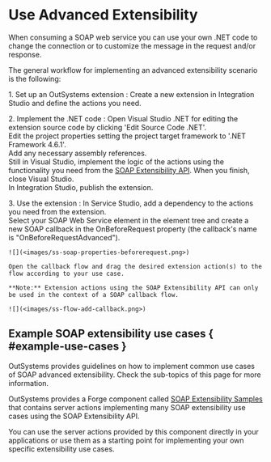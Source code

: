 # Use Advanced Extensibility

When consuming a SOAP web service you can use your own .NET code to change the connection or to customize the message in the request and/or response.

The general workflow for implementing an advanced extensibility scenario is the following:

1\. Set up an OutSystems extension
:   Create a new extension in Integration Studio and define the actions you need.

2\. Implement the .NET code
:   Open Visual Studio .NET for editing the extension source code by clicking 'Edit Source Code .NET'.  
    Edit the project properties setting the project target framework to '.NET Framework 4.6.1'.  
    Add any necessary assembly references.  
    Still in Visual Studio, implement the logic of the actions using the functionality you need from the [SOAP Extensibility API](<../../../ref/apis/soap-extensibility-api.md>). When you finish, close Visual Studio.  
    In Integration Studio, publish the extension.

3\. Use the extension
:   In Service Studio, add a dependency to the actions you need from the extension.  
    Select your SOAP Web Service element in the element tree and create a new SOAP callback in the OnBeforeRequest property (the callback's name is "OnBeforeRequestAdvanced").  

    ![](<images/ss-soap-properties-beforerequest.png>)    

    Open the callback flow and drag the desired extension action(s) to the flow according to your use case.  
    
    **Note:** Extension actions using the SOAP Extensibility API can only be used in the context of a SOAP callback flow.

    ![](<images/ss-flow-add-callback.png>)

## Example SOAP extensibility use cases { #example-use-cases }

OutSystems provides guidelines on how to implement common use cases of SOAP advanced extensibility. Check the sub-topics of this page for more information.

<div class="info" markdown="1">

OutSystems provides a Forge component called [SOAP Extensibility Samples](<https://www.outsystems.com/forge/component-overview/5322/soap-extensibility-samples>) that contains server actions implementing many SOAP extensibility use cases using the SOAP Extensibility API.

You can use the server actions provided by this component directly in your applications or use them as a starting point for implementing your own specific extensibility use cases.

</div>
